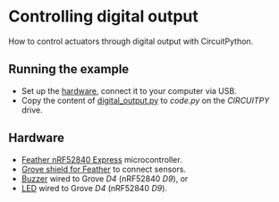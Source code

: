 # Controlling digital output
How to control actuators through digital output with CircuitPython.

## Running the example
* Set up the [hardware](#Hardware), connect it to your computer via USB.
* Copy the content of [digital_output.py](digital_output.py) to _code.py_ on the _CIRCUITPY_ drive.

## Hardware
* [Feather nRF52840 Express](https://github.com/tamberg/fhnw-idb/wiki/Feather-nRF52840-Express) microcontroller.
* [Grove shield for Feather](https://github.com/tamberg/fhnw-idb/wiki/Grove-Adapters#grove-shield-for-feather) to connect sensors.
* [Buzzer](https://github.com/tamberg/fhnw-idb/wiki/Grove-Actuators#buzzer) wired to Grove _D4_ (nRF52840 _D9_), or
* [LED](https://github.com/tamberg/fhnw-idb/wiki/Grove-Actuators#led) wired to Grove _D4_ (nRF52840 _D9_).
